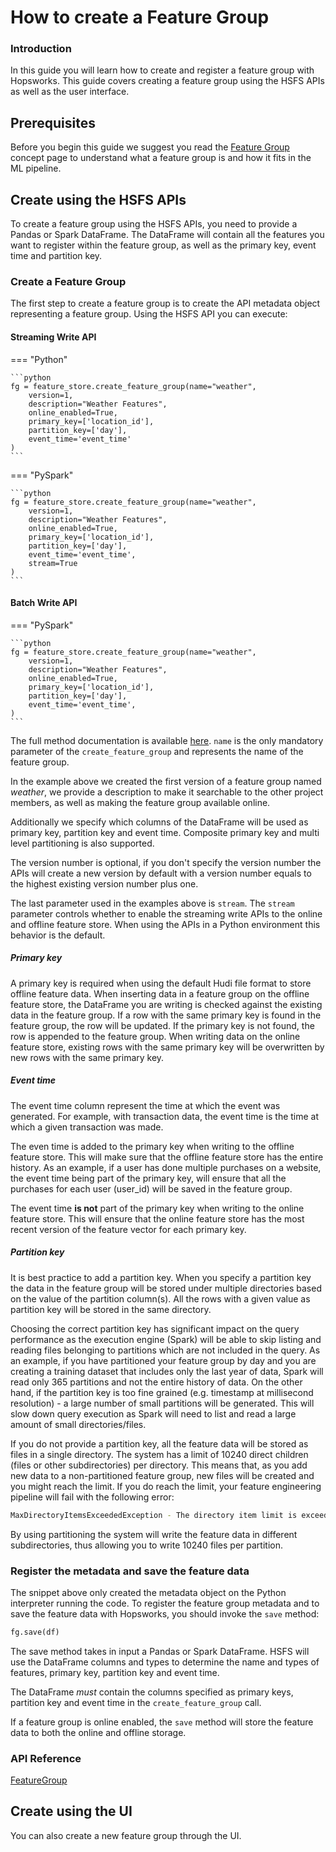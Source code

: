 # How to create a Feature Group 

### Introduction

In this guide you will learn how to create and register a feature group with Hopsworks. This guide covers creating a feature group using the HSFS APIs as well as the user interface.

## Prerequisites

Before you begin this guide we suggest you read the [Feature Group](../../../concepts/fs/feature_group/fg_overview.md) concept page to understand what a feature group is and how it fits in the ML pipeline.

## Create using the HSFS APIs

To create a feature group using the HSFS APIs, you need to provide a Pandas or Spark DataFrame. The DataFrame will contain all the features you want to register within the feature group, as well as the primary key, event time and partition key.

### Create a Feature Group 

The first step to create a feature group is to create the API metadata object representing a feature group. Using the HSFS API you can execute:

#### Streaming Write API

=== "Python"

    ```python
    fg = feature_store.create_feature_group(name="weather",
        version=1,
        description="Weather Features",
        online_enabled=True,
        primary_key=['location_id'],
        partition_key=['day'],
        event_time='event_time'
    )
    ```

=== "PySpark"

    ```python
    fg = feature_store.create_feature_group(name="weather",
        version=1,
        description="Weather Features",
        online_enabled=True,
        primary_key=['location_id'],
        partition_key=['day'],
        event_time='event_time',
        stream=True
    )
    ```

#### Batch Write API

=== "PySpark"

    ```python
    fg = feature_store.create_feature_group(name="weather",
        version=1,
        description="Weather Features",
        online_enabled=True,
        primary_key=['location_id'],
        partition_key=['day'],
        event_time='event_time',
    )
    ```

The full method documentation is available [here](https://docs.hopsworks.ai/feature-store-api/dev/generated/api/feature_group_api/#featuregroup). `name` is the only mandatory parameter of the `create_feature_group` and represents the name of the feature group. 

In the example above we created the first version of a feature group named *weather*, we provide a description to make it searchable to the other project members, as well as making the feature group available online. 

Additionally we specify which columns of the DataFrame will be used as primary key, partition key and event time. Composite primary key and multi level partitioning is also supported. 

The version number is optional, if you don't specify the version number the APIs will create a new version by default with a version number equals to the highest existing version number plus one. 

The last parameter used in the examples above is `stream`. The `stream` parameter controls whether to enable the streaming write APIs to the online and offline feature store. When using the APIs in a Python environment this behavior is the default. 

##### Primary key

A primary key is required when using the default Hudi file format to store offline feature data. When inserting data in a feature group on the offline feature store, the DataFrame you are writing is checked against the existing data in the feature group. If a row with the same primary key is found in the feature group, the row will be updated. If the primary key is not found, the row is appended to the feature group.
When writing data on the online feature store, existing rows with the same primary key will be overwritten by new rows with the same primary key.

##### Event time

The event time column represent the time at which the event was generated. For example, with transaction data, the event time is the time at which a given transaction was made. 

The even time is added to the primary key when writing to the offline feature store. This will make sure that the offline feature store has the entire history. As an example, if a user has done multiple purchases on a website, the event time being part of the primary key, will ensure that all the purchases for each user (user_id) will be saved in the feature group.

The event time **is not** part of the primary key when writing to the online feature store. This will ensure that the online feature store has the most recent version of the feature vector for each primary key.

##### Partition key

It is best practice to add a partition key. When you specify a partition key the data in the feature group will be stored under multiple directories based on the value of the partition column(s).
All the rows with a given value as partition key will be stored in the same directory. 

Choosing the correct partition key has significant impact on the query performance as the execution engine (Spark) will be able to skip listing and reading files belonging to partitions which are not included in the query. 
As an example, if you have partitioned your feature group by day and you are creating a training dataset that includes only the last year of data, Spark will read only 365 partitions and not the entire history of data.
On the other hand, if the partition key is too fine grained (e.g. timestamp at millisecond resolution) - a large number of small partitions will be generated. This will slow down query execution as Spark will need to list and read a large amount of small directories/files.

If you do not provide a partition key, all the feature data will be stored as files in a single directory.
The system has a limit of 10240 direct children (files or other subdirectories) per directory. This means that, as you add new data to a non-partitioned feature group, new files will be created and you might reach the limit. If you do reach the limit, your feature engineering pipeline will fail with the following error:

```sh
MaxDirectoryItemsExceededException - The directory item limit is exceeded: limit=10240 items=10240
```

By using partitioning the system will write the feature data in different subdirectories, thus allowing you to write 10240 files per partition.

### Register the metadata and save the feature data

The snippet above only created the metadata object on the Python interpreter running the code. To register the feature group metadata and to save the feature data with Hopsworks, you should invoke the `save` method:

```python 
fg.save(df)
```

The save method takes in input a Pandas or Spark DataFrame. HSFS will use the DataFrame columns and types to determine the name and types of features, primary key, partition key and event time. 

The DataFrame *must* contain the columns specified as primary keys, partition key and event time in the `create_feature_group` call.

If a feature group is online enabled, the `save` method will store the feature data to both the online and offline storage.

### API Reference 

[FeatureGroup](https://docs.hopsworks.ai/feature-store-api/dev/generated/api/feature_group_api/#featuregroup)

## Create using the UI

You can also create a new feature group through the UI.
